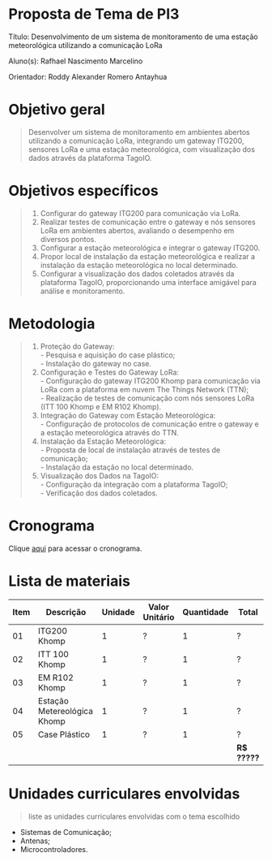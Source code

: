 # Proposta de Tema de PI3
Título: Desenvolvimento de um sistema de monitoramento de uma estação meteorológica utilizando a comunicação LoRa

Aluno(s): Rafhael Nascimento Marcelino

Orientador: Roddy Alexander Romero Antayhua

# Objetivo geral
> Desenvolver um sistema de monitoramento em ambientes abertos utilizando a comunicação LoRa, integrando um gateway ITG200, sensores LoRa e uma estação meteorológica, com visualização dos dados através da plataforma TagoIO.

# Objetivos específicos

> 1. Configurar do gateway ITG200 para comunicação via LoRa.<br /> 
> 2. Realizar testes de comunicação entre o gateway e nós sensores LoRa em ambientes abertos, avaliando o desempenho em diversos pontos.<br /> 
> 3. Configurar a estação meteorológica e integrar o gateway ITG200.<br /> 
> 4. Propor local de instalação da estação meteorológica e realizar a instalação da estação meteorológica no local determinado.<br/> 
> 5. Configurar a visualização dos dados coletados através da plataforma TagoIO, proporcionando uma interface amigável para análise e monitoramento.

# Metodologia
> 1. Proteção do Gateway:<br />
    - Pesquisa e aquisição do case plástico; <br />
    - Instalação do gateway no case.<br /> 
> 3. Configuração e Testes do Gateway LoRa:<br />
    - Configuração do gateway ITG200 Khomp para comunicação via LoRa com a plataforma em nuvem The Things Network (TTN); <br />
    - Realização de testes de comunicação com nós sensores LoRa (ITT 100 Khomp e EM R102 Khomp).<br /> 
> 4. Integração do Gateway com Estação Meteorológica:<br />
    - Configuração de protocolos de comunicação entre o gateway e a estação meteorológica através do TTN.<br /> 
> 5. Instalação da Estação Meteorológica:<br />
    - Proposta de local de instalação através de testes de comunicação; <br />
    - Instalação da estação no local determinado.<br /> 
> 6. Visualização dos Dados na TagoIO:<br />
    - Configuração da integração com a plataforma TagoIO; <br />
    - Verificação dos dados coletados.

# Cronograma

Clique [aqui](https://github.com/users/rafhamarcelino/projects/1/views/3) para acessar o cronograma.

# Lista de materiais 

| Item | Descrição | Unidade | Valor Unitário | Quantidade | Total |
| ---- | ------------- | --- | ------------- | ------------- | ------------- |
|  01  | ITG200 Khomp | 1 | ? | 1 | ? |
|  02  | ITT 100 Khomp | 1 | ? | 1 | ? |
|  03  | EM R102 Khomp | 1 | ? | 1 | ? |
|  04  | Estação Metereológica Khomp | 1 | ? | 1 | ? |
|  05  | Case Plástico | 1 | ? | 1 | ? |
|    |  |   |  |  | **R$ ?????** |

# Unidades curriculares envolvidas
> liste as unidades curriculares envolvidas com o tema escolhido
- Sistemas de Comunicação;
- Antenas;
- Microcontroladores.
